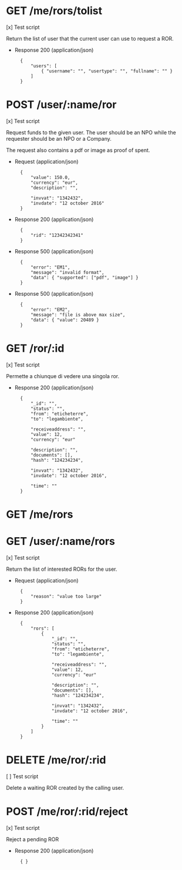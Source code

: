 # GET /me/rors/tolist
[x] Test script

Return the list of user that the current user can use to request a ROR.

+ Response 200 (application/json)

		{
			"users": [
				{ "username": "", "usertype": "", "fullname": "" }
			]
		}


# POST /user/:name/ror
[x] Test script

Request funds to the given user. The user should be an NPO while
the requester should be an NPO or a Company.

The request also contains a pdf or image as proof of spent.

+ Request (application/json)
	
		{ 
			"value": 150.0, 
			"currency": "eur", 
			"description": "", 

			"invvat": "1342432",
			"invdate": "12 october 2016"
		}


+ Response 200 (application/json)

		{ 
			"rid": "12342342341"
		}

+ Response 500 (application/json)

		{
			"error": "EM1",
			"message": "invalid format",
			"data": { "supported": ["pdf", "image"] }
		}	

+ Response 500 (application/json)

		{
			"error": "EM2",
			"message": "file is above max size",
			"data": { "value": 20489 }
		}

		
# GET /ror/:id
[x] Test script

Permette a chiunque di vedere una singola ror.


+ Response 200 (application/json)

		{ 
			"_id": "",
			"status": "",
			"from": "eticheterre",
			"to": "legambiente",

			"receiveaddress": "",
			"value": 12,
			"currency": "eur"

			"description": "",
			"documents": [],
			"hash": "124234234",

			"invvat": "1342432",
			"invdate": "12 october 2016",

			"time": ""
		}


# GET /me/rors
# GET /user/:name/rors
[x] Test script

Return the list of interested RORs for the user.

+ Request (application/json)
	
		{ 
			"reason": "value too large"
		}


+ Response 200 (application/json)

		{ 
			"rors": [
				{
					"_id": "",
					"status": "",
					"from": "eticheterre",
					"to": "legambiente",

					"receiveaddress": "",
					"value": 12,
					"currency": "eur"

					"description": "",
					"documents": [],
					"hash": "124234234",

					"invvat": "1342432",
					"invdate": "12 october 2016",

					"time": ""
				}
			]
		}


# DELETE /me/ror/:rid
[ ] Test script

Delete a waiting ROR created by the calling user.


# POST /me/ror/:rid/reject
[x] Test script

Reject a pending ROR

+ Response 200 (application/json)

		{ }